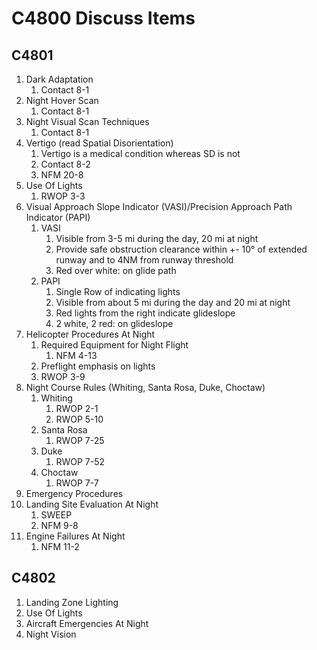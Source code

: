 # C4800 Discuss Items

## C4801

1. Dark Adaptation
    1. Contact 8-1
1. Night Hover Scan
    1. Contact 8-1
1. Night Visual Scan Techniques
    1. Contact 8-1
1. Vertigo (read Spatial Disorientation)
    1. Vertigo is a medical condition whereas SD is not
    1. Contact 8-2
    1. NFM 20-8
1. Use Of Lights
    1. RWOP 3-3
1. Visual Approach Slope Indicator (VASI)/Precision Approach Path Indicator (PAPI)
    1. VASI
        1. Visible from 3-5 mi during the day, 20 mi at night
        1. Provide safe obstruction clearance within +- 10&deg; of extended runway and to 4NM from runway threshold
        1. Red over white: on glide path
    1. PAPI
        1. Single Row of indicating lights
        1. Visible from about 5 mi during the day and 20 mi at night
        1. Red lights from the right indicate glideslope
        1. 2 white, 2 red: on glideslope
1. Helicopter Procedures At Night
    1. Required Equipment for Night Flight
        1. NFM 4-13
    1. Preflight emphasis on lights
    1. RWOP 3-9
1. Night Course Rules (Whiting, Santa Rosa, Duke, Choctaw)
    1. Whiting
        1. RWOP 2-1
        1. RWOP 5-10
    1. Santa Rosa
        1. RWOP 7-25
    1. Duke
        1. RWOP 7-52
    1. Choctaw
        1. RWOP 7-7
1. Emergency Procedures
1. Landing Site Evaluation At Night
    1. SWEEP
    1. NFM 9-8
1. Engine Failures At Night
    1. NFM 11-2

## C4802

1. Landing Zone Lighting
1. Use Of Lights
1. Aircraft Emergencies At Night
1. Night Vision
